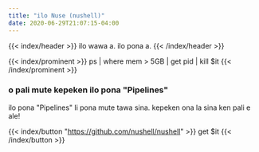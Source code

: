 ```yaml
---
title: "ilo Nuse (nushell)"
date: 2020-06-29T21:07:15-04:00
---
```


{{< index/header >}}
ilo wawa a. ilo pona a.
{{< /index/header >}}

{{< index/prominent >}}
<span class="code-green">ps</span> | <span class="code-green">where</span> <span class="code-yellow">mem</span> > <span class="code-violet">5</span><span class="code-cyan">GB</span> | <span class="code-green">get</span> <span class="code-cyan">pid</span> | <span class="code-green">kill</span> $<span class="code-violet">it</span>
{{< /index/prominent >}}

### o pali mute kepeken ilo pona "Pipelines"

ilo pona "Pipelines" li pona mute tawa sina. kepeken ona la sina ken pali e ale!

{{< index/button "https://github.com/nushell/nushell" >}}
<span class="code-green">get</span> $<span class="code-violet">it</span>
{{< /index/button >}}